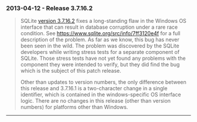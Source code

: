 ### 2013\-04\-12 \- Release 3\.7\.16\.2


> SQLite [version 3\.7\.16\.2](releaselog/3_7_16_2.html) fixes a long\-standing flaw in the Windows
>  OS interface that
>  can result in database corruption under a rare race condition.
>  See <https://www.sqlite.org/src/info/7ff3120e4f> for a full description
>  of the problem.
>  As far as we know, this bug has never been seen in the wild. The
>  problem was discovered by the SQLite developers while writing stress tests
>  for a separate component of SQLite. Those stress tests have not yet
>  found any problems with the component they were intended to verify, but
>  they did find the bug which is the subject of this patch release.
> 
> 
>  Other than updates to version numbers, the only difference between this
>  release and 3\.7\.16\.1 is a two\-character change in a single identifier,
>  which is contained in the windows\-specific OS interface logic. There
>  are no changes in this release (other than version numbers) for platforms
>  other than Windows.



---

